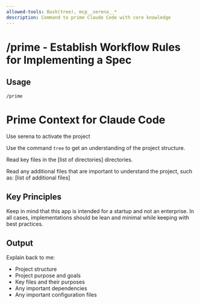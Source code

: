 ```yaml
---
allowed-tools: Bash(tree), mcp__serena__*
description: Command to prime Claude Code with core knowledge
---
```


# /prime - Establish Workflow Rules for Implementing a Spec

## Usage
```
/prime
```

# Prime Context for Claude Code

Use serena to activate the project

Use the command `tree` to get an understanding of the project structure.

Read key files in the [list of directories] directories.

Read any additional files that are important to understand the project, such as:
[list of additional files]

## Key Principles

Keep in mind that this app is intended for a startup and not an enterprise. In all cases, implementations should be lean and minimal while keeping with best practices.

## Output

Explain back to me:
- Project structure
- Project purpose and goals
- Key files and their purposes
- Any important dependencies
- Any important configuration files